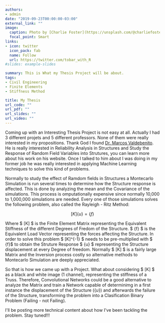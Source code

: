 ```yaml
---
authors:
- admin
date: "2019-09-23T00:00:00-03:00"
external_link: ""
image:
  caption: Photo by [Charlie Foster](https://unsplash.com/@charliefoster) on Unsplash
  focal_point: Smart
links:
- icon: twitter
  icon_pack: fab
  name: Follow
  url: https://twitter.com/tobar_with_R
#slides: example-slides

summary: This is What my Thesis Project will be about.
tags:
- Civil Engineering
- Finite Elements
- Stiffness Method

title: My Thesis
url_code: ""
url_pdf: ""
url_slides: ""
url_video: ""
---
```


Coming up with an Interesting Thesis Project is not easy at all. Actually I had 3 different projets and 5 different professors. None of them were really interested in my propositions. Thank God I found [Dr. Marcos Valdebenito](http://www.ociv.usm.cl/profesores/valdebenito-c-marcos-2/). He is really interested in Reliability Analysis in Structures and Study the Response of Random Field Variables into Strutures, you can learn more about his work on his website. Once I talked to him about I was doing in my former job he was really interested in applying Machine Learning techniques to solve this kind of problems.

Normally to study the effect of Ramdom fields in Structures a Montecarlo Simulation is run several times to determine how the Structure response is affected. This is done by analyzing the mean and the Covariance of the simulations. This process is omputationally expensive since normally 10,000 to 1,000,000 simulations are needed. Every one of those simulations solves the following problem, also called the Rayleigh - Ritz Method:

$$ [K] \{u\} = \{f\}$$

Where $ [K] $ is the Finite Element Matrix representing the Equivalent Stiffness of the different Degrees of Fredom of the Structure.  $ \{f\} $ is the Equivalent Load Vector representing the forces affecting the Structure. In order to solve this problem $ [K]^{-1} $ needs to be pre-multiplied with $ \{f\}$ to obtain the Struture Response $ \{u\} $ representing the Structure displacement at every Degree of freedom. Normally $ [K] $ is a fairly large Matrix and the Inversion process costly so alternative methods to Montecarlo Simulation are deeply appreciated.

So that is how we came up with a Project. What about considering $ [K] $ as a black and white image (1 channel), representing the stiffness of a Truss. Therefore, Convolutional Networks could be a good alternative to analyze the Matrix and train a Network capable of determinimg in a first instance the displacement of the Structure ($\{u\}$) and afterwards the failure of the Structure, transforming the problem into a Clasification Binary Problem (Failing - not Failing).

I'll be posting more technical content about how I've been tackling the problem. Stay tuned!!!

